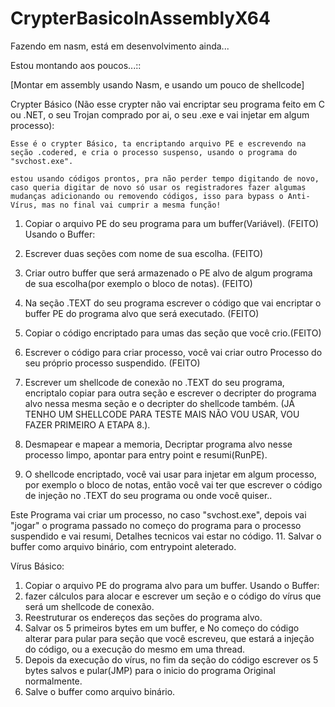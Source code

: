 # CrypterBasicoInAssemblyX64
Fazendo em nasm, está em desenvolvimento ainda...

 Estou montando aos poucos...::

[Montar em assembly usando Nasm, e usando um pouco de  shellcode]

Crypter Básico (Não esse crypter não vai encriptar seu programa feito em C ou .NET, o seu Trojan comprado por ai, o seu .exe e vai injetar em algum processo):

    Esse é o crypter Básico, ta encriptando arquivo PE e escrevendo na seção .codered, e cria o processo suspenso, usando o programa do "svchost.exe".  
    
    estou usando códigos prontos, pra não perder tempo digitando de novo, caso queria digitar de novo só usar os registradores fazer algumas mudanças adicionando ou removendo códigos, isso para bypass o Anti-Vírus, mas no final vai cumprir a mesma função!



1. Copiar o arquivo PE do seu programa para um buffer(Variável). (FEITO)
Usando o Buffer:

2. Escrever duas seções com nome de sua escolha. (FEITO)

3. Criar outro buffer que será armazenado o PE alvo de algum programa de sua escolha(por exemplo o bloco de notas). (FEITO)

4. Na seção .TEXT do seu programa escrever o código que vai encriptar o buffer PE do programa alvo que será executado. (FEITO)

5. Copiar o código encriptado para umas das seção que você crio.(FEITO)
6. Escrever o código para criar processo, você vai criar outro Processo do seu próprio processo suspendido. (FEITO)

 7. Escrever um shellcode de conexão no .TEXT do seu programa, encriptalo copiar para outra seção e escrever o decripter do programa alvo nessa mesma seção e o decripter do shellcode também. (JÁ TENHO UM SHELLCODE PARA TESTE MAIS NÃO VOU USAR, VOU FAZER PRIMEIRO A ETAPA 8.).

8. Desmapear e mapear a memoria, Decriptar programa alvo nesse processo limpo, apontar para entry point e resumi(RunPE).

9. O shellcode encriptado, você vai usar para injetar em algum processo, por exemplo o bloco de notas, então você vai ter que escrever o código de injeção no .TEXT do seu programa ou onde você quiser.. 

Este Programa vai criar um processo, no caso "svchost.exe", depois vai "jogar" o programa passado no começo do programa para o processo suspendido e vai resumi, Detalhes tecnicos vai estar no código.
11. Salvar o buffer como arquivo binário, com entrypoint aleterado.


Vírus Básico:
1. Copiar o arquivo PE do  programa alvo para um buffer.
Usando o Buffer:
2. fazer cálculos para alocar e escrever um seção e o código do vírus que será um shellcode de conexão.
3. Reestruturar os endereços das seções do programa alvo. 
4. Salvar os 5 primeiros bytes em um buffer, e No começo do código alterar para pular para seção que você escreveu, que estará a injeção do código, ou a execução do mesmo em uma thread.
5. Depois da execução do vírus, no fim da seção do código escrever os 5 bytes salvos e pular(JMP) para o inicio do programa Original normalmente.
6. Salve o buffer como arquivo binário.
